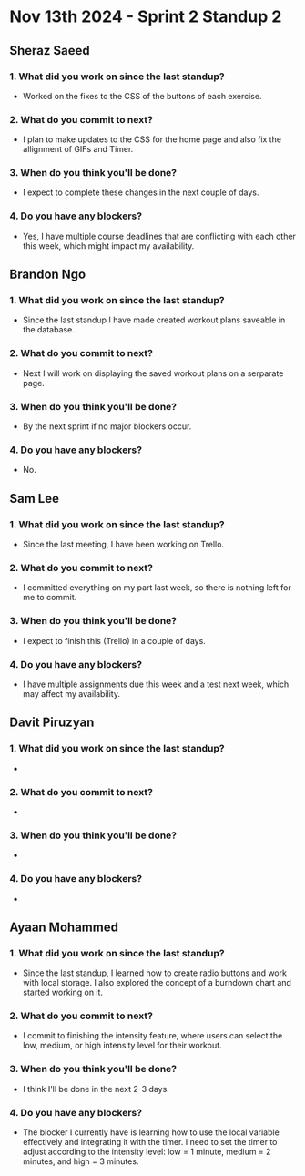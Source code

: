 # Nov 13th 2024 - Sprint 2 Standup 2

## Sheraz Saeed

### 1. What did you work on since the last standup?
- Worked on the fixes to the CSS of the buttons of each exercise.
### 2. What do you commit to next?
- I plan to make updates to the CSS for the home page and also fix the allignment of GIFs and Timer.
  
### 3. When do you think you'll be done?
- I expect to complete these changes in the next couple of days.

### 4. Do you have any blockers?
- Yes, I have multiple course deadlines that are conflicting with each other this week, which might impact my availability.

## Brandon Ngo

### 1. What did you work on since the last standup?
- Since the last standup I have made created workout plans saveable in the database.

### 2. What do you commit to next?
- Next I will work on displaying the saved workout plans on a serparate page.
  
### 3. When do you think you'll be done?
- By the next sprint if no major blockers occur.

### 4. Do you have any blockers?
- No.

## Sam Lee

### 1. What did you work on since the last standup?
- Since the last meeting, I have been working on Trello.
### 2. What do you commit to next?
- I committed everything on my part last week, so there is nothing left for me to commit.
  
### 3. When do you think you'll be done?
- I expect to finish this (Trello) in a couple of days.

### 4. Do you have any blockers?
- I have multiple assignments due this week and a test next week, which may affect my availability.

## Davit Piruzyan

### 1. What did you work on since the last standup?
- 

### 2. What do you commit to next?
- 
  
### 3. When do you think you'll be done?
- 

### 4. Do you have any blockers?
- 

## Ayaan Mohammed

### 1. What did you work on since the last standup?
- Since the last standup, I learned how to create radio buttons and work with local storage. I also explored the concept of a burndown chart and started working on it.

### 2. What do you commit to next?
- I commit to finishing the intensity feature, where users can select the low, medium, or high intensity level for their workout.
  
### 3. When do you think you'll be done?
- I think I'll be done in the next 2-3 days.

### 4. Do you have any blockers?
- The blocker I currently have is learning how to use the local variable effectively and integrating it with the timer. I need to set the timer to adjust according to the intensity level: low = 1 minute, medium = 2 minutes, and high = 3 minutes.
